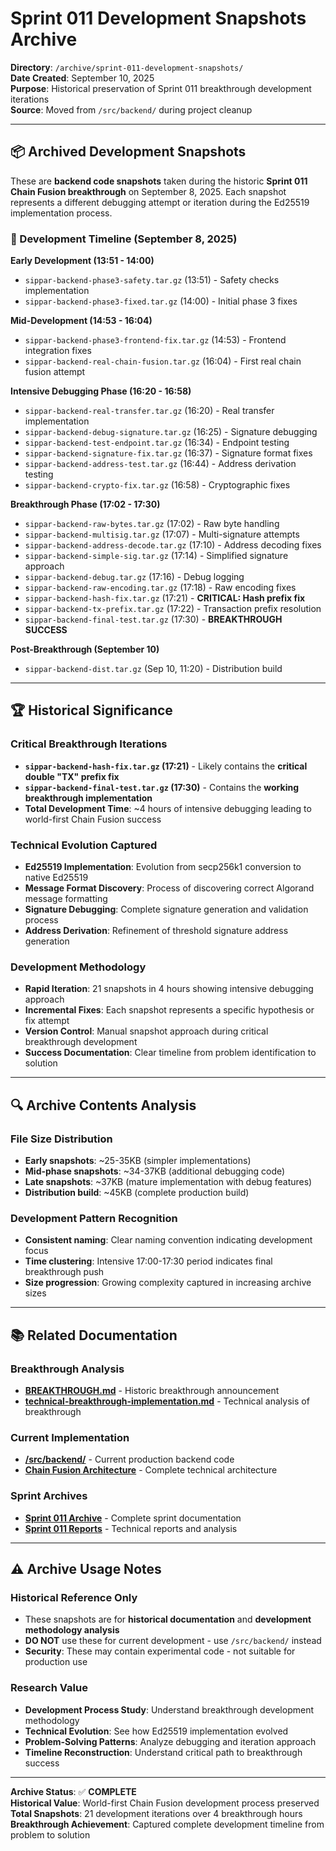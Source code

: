 # Sprint 011 Development Snapshots Archive

**Directory**: `/archive/sprint-011-development-snapshots/`  
**Date Created**: September 10, 2025  
**Purpose**: Historical preservation of Sprint 011 breakthrough development iterations  
**Source**: Moved from `/src/backend/` during project cleanup

---

## 📦 **Archived Development Snapshots**

These are **backend code snapshots** taken during the historic **Sprint 011 Chain Fusion breakthrough** on September 8, 2025. Each snapshot represents a different debugging attempt or iteration during the Ed25519 implementation process.

### **🎯 Development Timeline (September 8, 2025)**

**Early Development (13:51 - 14:00)**
- `sippar-backend-phase3-safety.tar.gz` (13:51) - Safety checks implementation
- `sippar-backend-phase3-fixed.tar.gz` (14:00) - Initial phase 3 fixes

**Mid-Development (14:53 - 16:04)**  
- `sippar-backend-phase3-frontend-fix.tar.gz` (14:53) - Frontend integration fixes
- `sippar-backend-real-chain-fusion.tar.gz` (16:04) - First real chain fusion attempt

**Intensive Debugging Phase (16:20 - 16:58)**
- `sippar-backend-real-transfer.tar.gz` (16:20) - Real transfer implementation
- `sippar-backend-debug-signature.tar.gz` (16:25) - Signature debugging
- `sippar-backend-test-endpoint.tar.gz` (16:34) - Endpoint testing
- `sippar-backend-signature-fix.tar.gz` (16:37) - Signature format fixes
- `sippar-backend-address-test.tar.gz` (16:44) - Address derivation testing
- `sippar-backend-crypto-fix.tar.gz` (16:58) - Cryptographic fixes

**Breakthrough Phase (17:02 - 17:30)**
- `sippar-backend-raw-bytes.tar.gz` (17:02) - Raw byte handling
- `sippar-backend-multisig.tar.gz` (17:07) - Multi-signature attempts  
- `sippar-backend-address-decode.tar.gz` (17:10) - Address decoding fixes
- `sippar-backend-simple-sig.tar.gz` (17:14) - Simplified signature approach
- `sippar-backend-debug.tar.gz` (17:16) - Debug logging
- `sippar-backend-raw-encoding.tar.gz` (17:18) - Raw encoding fixes
- `sippar-backend-hash-fix.tar.gz` (17:21) - **CRITICAL: Hash prefix fix**
- `sippar-backend-tx-prefix.tar.gz` (17:22) - Transaction prefix resolution  
- `sippar-backend-final-test.tar.gz` (17:30) - **BREAKTHROUGH SUCCESS**

**Post-Breakthrough (September 10)**
- `sippar-backend-dist.tar.gz` (Sep 10, 11:20) - Distribution build

---

## 🏆 **Historical Significance**

### **Critical Breakthrough Iterations**
- **`sippar-backend-hash-fix.tar.gz` (17:21)** - Likely contains the **critical double "TX" prefix fix**
- **`sippar-backend-final-test.tar.gz` (17:30)** - Contains the **working breakthrough implementation**
- **Total Development Time**: ~4 hours of intensive debugging leading to world-first Chain Fusion success

### **Technical Evolution Captured**
- **Ed25519 Implementation**: Evolution from secp256k1 conversion to native Ed25519
- **Message Format Discovery**: Process of discovering correct Algorand message formatting
- **Signature Debugging**: Complete signature generation and validation process
- **Address Derivation**: Refinement of threshold signature address generation

### **Development Methodology**
- **Rapid Iteration**: 21 snapshots in 4 hours showing intensive debugging approach
- **Incremental Fixes**: Each snapshot represents a specific hypothesis or fix attempt
- **Version Control**: Manual snapshot approach during critical breakthrough development
- **Success Documentation**: Clear timeline from problem identification to solution

---

## 🔍 **Archive Contents Analysis**

### **File Size Distribution**
- **Early snapshots**: ~25-35KB (simpler implementations)
- **Mid-phase snapshots**: ~34-37KB (additional debugging code)  
- **Late snapshots**: ~37KB (mature implementation with debug features)
- **Distribution build**: ~45KB (complete production build)

### **Development Pattern Recognition**
- **Consistent naming**: Clear naming convention indicating development focus
- **Time clustering**: Intensive 17:00-17:30 period indicates final breakthrough push  
- **Size progression**: Growing complexity captured in increasing archive sizes

---

## 📚 **Related Documentation**

### **Breakthrough Analysis**
- **[BREAKTHROUGH.md](/docs/reports/BREAKTHROUGH.md)** - Historic breakthrough announcement
- **[technical-breakthrough-implementation.md](/docs/reports/technical-breakthrough-implementation.md)** - Technical analysis of breakthrough

### **Current Implementation**
- **[/src/backend/](/src/backend/)** - Current production backend code
- **[Chain Fusion Architecture](/docs/architecture/core/CHAIN_FUSION.md)** - Complete technical architecture

### **Sprint Archives**
- **[Sprint 011 Archive](/archive/sprints-completed/sprint-011/)** - Complete sprint documentation
- **[Sprint 011 Reports](/archive/sprints-completed/sprint-011/reports/)** - Technical reports and analysis

---

## ⚠️ **Archive Usage Notes**

### **Historical Reference Only**
- These snapshots are for **historical documentation** and **development methodology analysis**
- **DO NOT** use these for current development - use `/src/backend/` instead
- **Security**: These may contain experimental code - not suitable for production use

### **Research Value**
- **Development Process Study**: Understand breakthrough development methodology
- **Technical Evolution**: See how Ed25519 implementation evolved  
- **Problem-Solving Patterns**: Analyze debugging and iteration approach
- **Timeline Reconstruction**: Understand critical path to breakthrough success

---

**Archive Status**: ✅ **COMPLETE**  
**Historical Value**: World-first Chain Fusion development process preserved  
**Total Snapshots**: 21 development iterations over 4 breakthrough hours  
**Breakthrough Achievement**: Captured complete development timeline from problem to solution